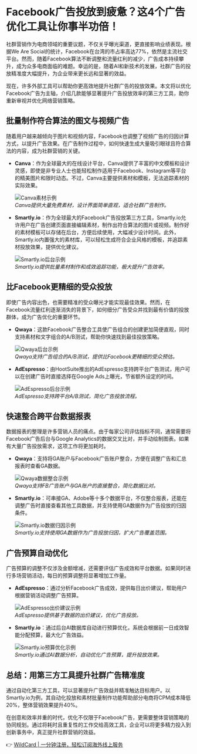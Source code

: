 # Facebook广告投放到疲惫？这4个广告优化工具让你事半功倍！

社群营销作为电商领域的重要议题，不仅关乎曝光渠道，更直接影响业绩表现。根据We Are Social的统计，Facebook在台湾的市占率高达77%，依然是主流社交平台。然而，随着Facebook算法不断调整和流量红利的减少，广告成本持续攀升，成为众多电商面临的难题。幸运的是，随着AI和新技术的发展，社群广告的投放精准度大幅提升，为企业带来更长远和显著的效益。

现在，许多外部工具可以帮助你更高效地提升社群广告的投放效果。本文将以优化Facebook广告为主轴，介绍几款能够显著提升广告投放效率的第三方工具，助你重新审视并优化网络营销策略。

## 批量制作符合算法的图文与视频广告

随着用户越来越倾向于图片和视频内容，Facebook也调整了视频广告的归因计算方式，以提升广告效果。在广告制作过程中，如何快速生成大量吸引眼球且符合算法的内容，成为社群营销的关键。

- **Canva**：作为全球最大的在线设计平台，Canva提供了丰富的中文模板和设计灵感，即使是非专业人士也能轻松制作适用于Facebook、Instagram等平台的精美图片和限时动态。不过，Canva主要提供素材和模板，无法追踪素材的实际效果。
  
  ![Canva素材示例](https://bbtdd.com/img/685596042378284.webp)  
  *Canva提供大量免费素材，设计界面简单直观，适合社群广告制作。*

- **Smartly.io**：作为全球最大的Facebook广告投放第三方工具，Smartly.io允许用户在广告创建页面直接编辑素材，制作出符合算法的图片或视频。制作好的素材模板可以存储在后台，方便后续使用，大幅减少设计时间。此外，Smartly.io内置强大的素材库，可以轻松生成符合企业风格的模板，并追踪素材投放效果，提供优化建议。

  ![Smartly.io后台示例](https://bbtdd.com/img/546623551965.webp)  
  *Smartly.io提供批量素材制作和成效追踪功能，极大提升广告效率。*

## 比Facebook更精细的受众投放

即使广告内容出色，也需要精准的受众曝光才能实现最佳效果。然而，在Facebook流量红利逐渐消失的背景下，如何细分广告受众并找到最有价值的投放群体，成为广告优化的重要环节。

- **Qwaya**：这款Facebook广告整合工具使广告组合的创建更加简便直观，同时支持素材和文字组合的A/B测试，帮助你快速找到最佳投放策略。

  ![Qwaya后台示例](https://bbtdd.com/img/546189565.webp)  
  *Qwaya支持广告组合的A/B测试，提供比Facebook更精细的受众预估。*

- **AdEspresso**：由HootSuite推出的AdEspresso支持跨平台广告测试，用户可以在创建广告时直接选择在Google Ads上曝光，节省额外设定的时间。

  ![AdEspresso后台示例](https://bbtdd.com/img/62103760259.webp)  
  *AdEspresso支持跨平台A/B测试，简化广告投放流程。*

## 快速整合跨平台数据报表

数据报表的整理是许多营销人员的痛点。由于每家公司评估指标不同，通常需要将Facebook广告后台与Google Analytics的数据交叉比对，并手动绘制图表。如果有大量广告投放需求，这项工作将更加耗时。

- **Qwaya**：支持将GA账户与Facebook广告账户整合，方便在调整广告和汇总报表时查看GA数据。

  ![Qwaya数据整合示例](https://bbtdd.com/img/108703139.webp)  
  *Qwaya支持FB广告账户与GA账户的直接整合，简化数据比对。*

- **Smartly.io**：可串接GA、Adobe等十多个数据平台，不仅整合报表，还能在调整广告时直接查看其他工具数据，并支持使用GA数据作为广告投放的归因条件。

  ![Smartly.io数据归因示例](https://bbtdd.com/img/0839362676231366.webp)  
  *Smartly.io支持使用GA数据作为广告投放归因，扩大广告覆盖范围。*

## 广告预算自动优化

广告预算的调整不仅涉及金额增减，还需要评估广告成效和平台数据。如果同时进行多场营销活动，每日的预算调整将显著增加工作量。

- **AdEspresso**：通过分析Facebook广告成效，提供每日出价建议，帮助用户根据营销活动调整广告预算。

  ![AdEspresso出价建议示例](https://bbtdd.com/img/897339218.webp)  
  *AdEspresso提供基于数据的出价建议，优化广告投放。*

- **Smartly.io**：通过后台AI数据库自动进行预算优化，系统会根据前一日成效智能分配预算，最大化广告效益。

  ![Smartly.io预算优化示例](https://bbtdd.com/img/1142262763.webp)  
  *Smartly.io通过AI数据分析，自动优化广告预算，提升投放效果。*

## 总结：用第三方工具提升社群广告精准度

通过自动化第三方工具，可以显著提升广告效益并精准触达目标用户。以Smartly.io为例，其自动化投放和素材批量制作功能帮助部分电商将CPM成本降低20%，整体营销效果提升40%。

在创意和效率并重的时代，优化不仅限于Facebook广告，更需要整体营销策略的协同规划。通过将耗时且重复性的工作交给高效工具，企业可以将更多精力投入到创新事务中，真正提升社群营销的效益。

👉 [WildCard | 一分钟注册，轻松订阅海外线上服务](https://bbtdd.com/WildCard)